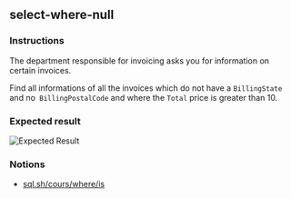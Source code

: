 ## select-where-null

### Instructions

The department responsible for invoicing asks you for information on certain invoices.

Find all informations of all the invoices which do not have a `BillingState` and no` BillingPostalCode` and where the `Total` price is greater than 10.

### Expected result

![Expected Result](https://thomaslenaour.github.io/ytrack/subjects/select-where-null/expected.png)

### Notions

- [sql.sh/cours/where/is](https://sql.sh/cours/where/is)
